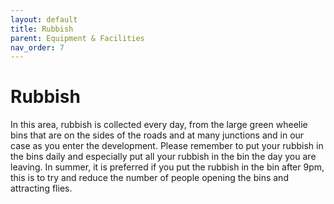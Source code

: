 ```yaml
---
layout: default
title: Rubbish
parent: Equipment & Facilities
nav_order: 7
---
```


# Rubbish

In this area, rubbish is collected every day, from the large green wheelie bins that are on the sides of the roads and at many junctions and in our case as you enter the development. Please remember to put your rubbish in the bins daily and especially put all your rubbish in the bin the day you are leaving. In summer, it is preferred if you put the rubbish in the bin after 9pm, this is to try and reduce the number of people opening the bins and attracting flies.
